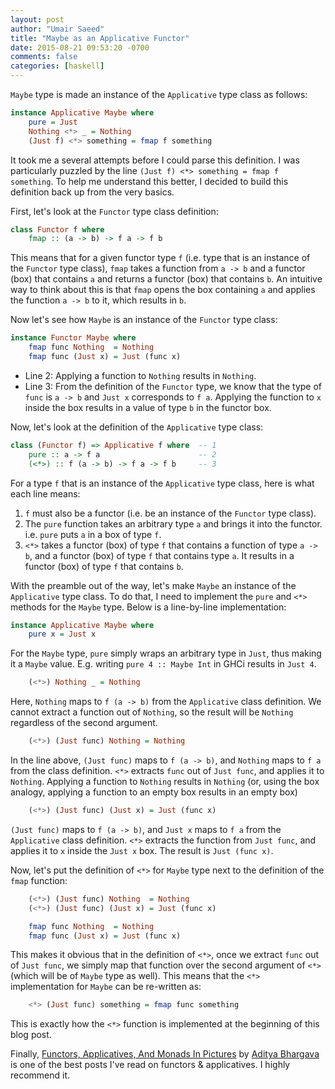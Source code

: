 ```yaml
---
layout: post
author: "Umair Saeed"
title: "Maybe as an Applicative Functor"
date: 2015-08-21 09:53:20 -0700
comments: false
categories: [haskell]
---
```



`Maybe` type is made an instance of the `Applicative` type class as follows:

```haskell
instance Applicative Maybe where
    pure = Just
    Nothing <*> _ = Nothing
    (Just f) <*> something = fmap f something
```

<!--more-->

It took me a several attempts before I could parse this definition. I was particularly puzzled by the line `(Just f) <*> something = fmap f something`. To help me understand this better, I decided to build this definition back up from the very basics.

First, let's look at the `Functor` type class definition:

```haskell
class Functor f where
    fmap :: (a -> b) -> f a -> f b
```

This means that for a given functor type `f` (i.e. type that is an instance of the `Functor` type class), `fmap` takes a function from `a -> b` and a functor (box) that contains `a` and returns a functor (box) that contains `b`. An intuitive way to think about this is that `fmap` opens the box containing `a` and applies the function `a -> b` to it, which results in `b`.

Now let's see how `Maybe` is an instance of the `Functor` type class:

```haskell
instance Functor Maybe where
    fmap func Nothing  = Nothing
    fmap func (Just x) = Just (func x)
```

- Line 2: Applying a function to `Nothing` results in `Nothing`.
- Line 3: From the definition of the `Functor` type, we know that the type of `func` is `a -> b` and `Just x` corresponds to `f a`. Applying the function to `x` inside the box results in a value of type `b` in the functor box.


Now, let's look at the definition of the `Applicative` type class:

```haskell
class (Functor f) => Applicative f where  -- 1
    pure :: a -> f a                      -- 2
    (<*>) :: f (a -> b) -> f a -> f b     -- 3
```

For a type `f` that is an instance of the `Applicative` type class, here is what each line means:

1. `f` must also be a functor (i.e. be an instance of the `Functor` type class).
2. The `pure` function takes an arbitrary type `a` and brings it into the functor. i.e. `pure` puts `a` in a box of type `f`.
3. `<*>` takes a functor (box) of type `f` that contains a function of type `a -> b`, and a functor (box) of type `f` that contains type `a`. It results in a functor (box) of type `f` that contains `b`.



With the preamble out of the way, let's make `Maybe`  an instance of the `Applicative` type class. To do that, I need to implement the `pure` and `<*>` methods for the `Maybe` type. Below is a line-by-line implementation:

```haskell
instance Applicative Maybe where
    pure x = Just x
```

For the `Maybe` type, `pure` simply wraps an arbitrary type in `Just`, thus making it a `Maybe` value. E.g. writing `pure 4 :: Maybe Int` in GHCi results in `Just 4`.


```haskell
    (<*>) Nothing _ = Nothing
```

Here, `Nothing` maps to `f (a -> b)` from the `Applicative` class definition. We cannot extract a function out of `Nothing`, so the result will be `Nothing` regardless of the second argument.

```haskell
    (<*>) (Just func) Nothing = Nothing
```

In the line above, `(Just func)` maps to `f (a -> b)`, and `Nothing` maps to `f a` from the class definition. `<*>` extracts `func` out of `Just func`, and applies it to `Nothing`. Applying a function to `Nothing` results in `Nothing` (or, using the box analogy, applying a function to an empty box results in an empty box)

```haskell
    (<*>) (Just func) (Just x) = Just (func x)
```

`(Just func)` maps to `f (a -> b)`, and `Just x` maps to `f a` from the `Applicative` class definition. `<*>` extracts the function from `Just func`, and applies it to `x` inside the `Just x` box. The result is `Just (func x)`.


Now, let's put the definition of `<*>` for `Maybe` type next to the definition of the `fmap` function:

```haskell
    (<*>) (Just func) Nothing  = Nothing
    (<*>) (Just func) (Just x) = Just (func x)

    fmap func Nothing  = Nothing
    fmap func (Just x) = Just (func x)
```

This makes it obvious that in the definition of `<*>`, once we extract `func` out of `Just func`, we simply map that function over the second argument of `<*>` (which will be of `Maybe` type as well). This means that the `<*>` implementation for `Maybe` can be re-written as:

```haskell
    <*> (Just func) something = fmap func something
```

This is exactly how the `<*>` function is implemented at the beginning of this blog post.

Finally, [Functors, Applicatives, And Monads In Pictures][1] by [Aditya Bhargava][2] is one of the best posts I've read on functors & applicatives. I highly recommend it.


[0]: http://learnyouahaskell.com/functors-applicative-functors-and-monoids#applicative-functors "Learn You a Haskell for Great Good, Applicative Functors"
[1]: http://adit.io/posts/2013-04-17-functors,_applicatives,_and_monads_in_pictures.html "Functors, Applicatives, And Monads in Pictures"
[2]: https://twitter.com/_egonschiele "Aditya Bhargava's Twitter Page"

